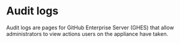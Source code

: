 # Audit logs

Audit logs are pages for GitHub Enterprise Server (GHES) that allow administrators to view actions users on the appliance have taken.
